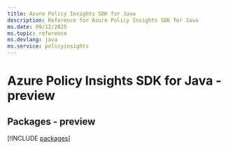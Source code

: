 ```yaml
---
title: Azure Policy Insights SDK for Java
description: Reference for Azure Policy Insights SDK for Java
ms.date: 09/12/2025
ms.topic: reference
ms.devlang: java
ms.service: policyinsights
---
```

# Azure Policy Insights SDK for Java - preview
## Packages - preview
[!INCLUDE [packages](policy-insights-index.md)]